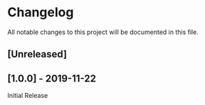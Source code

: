 # Changelog
All notable changes to this project will be documented in this file.

## [Unreleased]

## [1.0.0] - 2019-11-22
Initial Release
